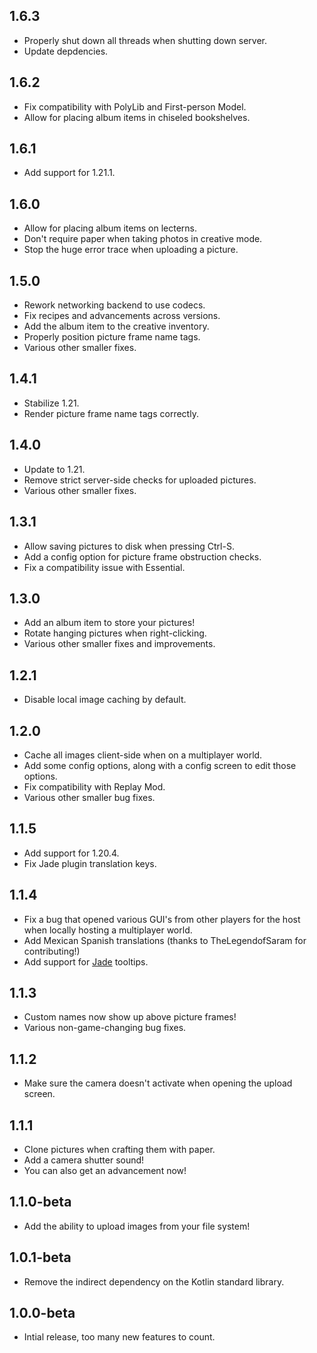 ## 1.6.3

- Properly shut down all threads when shutting down server.
- Update depdencies.

## 1.6.2

- Fix compatibility with PolyLib and First-person Model.
- Allow for placing album items in chiseled bookshelves.

## 1.6.1

- Add support for 1.21.1.

## 1.6.0

- Allow for placing album items on lecterns.
- Don't require paper when taking photos in creative mode.
- Stop the huge error trace when uploading a picture.

## 1.5.0

- Rework networking backend to use codecs.
- Fix recipes and advancements across versions.
- Add the album item to the creative inventory.
- Properly position picture frame name tags.
- Various other smaller fixes.

## 1.4.1

- Stabilize 1.21.
- Render picture frame name tags correctly.

## 1.4.0

- Update to 1.21.
- Remove strict server-side checks for uploaded pictures.
- Various other smaller fixes.

## 1.3.1

- Allow saving pictures to disk when pressing Ctrl-S.
- Add a config option for picture frame obstruction checks.
- Fix a compatibility issue with Essential.

## 1.3.0

- Add an album item to store your pictures!
- Rotate hanging pictures when right-clicking.
- Various other smaller fixes and improvements.

## 1.2.1

- Disable local image caching by default.

## 1.2.0

- Cache all images client-side when on a multiplayer world.
- Add some config options, along with a config screen to edit those options.
- Fix compatibility with Replay Mod.
- Various other smaller bug fixes.

## 1.1.5

- Add support for 1.20.4.
- Fix Jade plugin translation keys.

## 1.1.4

- Fix a bug that opened various GUI's from other players for the host when locally hosting a multiplayer world.
- Add Mexican Spanish translations (thanks to TheLegendofSaram for contributing!)
- Add support for [Jade](https://modrinth.com/mod/jade) tooltips.

## 1.1.3

- Custom names now show up above picture frames!
- Various non-game-changing bug fixes.

## 1.1.2

- Make sure the camera doesn't activate when opening the upload screen.

## 1.1.1

- Clone pictures when crafting them with paper.
- Add a camera shutter sound!
- You can also get an advancement now!

## 1.1.0-beta

- Add the ability to upload images from your file system!

## 1.0.1-beta

- Remove the indirect dependency on the Kotlin standard library.

## 1.0.0-beta

- Intial release, too many new features to count.
